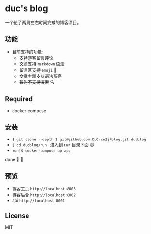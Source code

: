 # duc's blog

一个花了两周左右时间完成的博客项目。

## 功能

- 目前支持的功能:
    - 支持游客留言评论
    - 文章支持 `markdown` 语法
    - 留言区支持 `emoji` 🤨
    - 文章主题支持语法高亮
    - ~~暂时不支持搜索~~ 🔍

## Required

- docker-compose

## 安装

- `$ git clone --depth 1 git@github.com:DuC-cnZj/blog.git ducblog`
- `$ cd ducblog/run ` 进入到 run 目录下面 :smile:
- `run]$ docker-compose up app`

done 🐳 👏

## 预览

- 博客主页 `http://localhost:8003`
- 博客后台 `http://localhost:8002`
- api `http://localhost:8001`


## License

MIT
